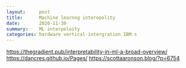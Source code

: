 ```yaml
---
layout:     post
title:      Machine learnng interopolity
date:       2020-11-30
summary:    ML interpoloity
categories: hardware vertical-intergration IBM s
---
```

https://thegradient.pub/interpretability-in-ml-a-broad-overview/
https://dancres.github.io/Pages/
https://scottaaronson.blog/?p=6754
